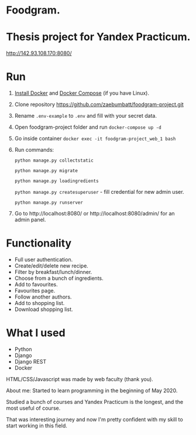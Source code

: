 # Foodgram. 
# Thesis project for Yandex Practicum.
http://142.93.108.170:8080/

# Run
1. [Install Docker](https://www.docker.com/products/docker-desktop) and [Docker Compose](https://docs.docker.com/compose/install/) (if you have Linux).
2. Clone repository https://github.com/zaebumbatt/foodgram-project.git
3. Rename ```.env-example``` to ```.env``` and fill with your secret data.
4. Open foodgram-project folder and run ```docker-compose up -d```
5. Go inside container ```docker exec -it foodgram-project_web_1 bash```
6. Run commands:
   
   ```python manage.py collectstatic```
   
   ```python manage.py migrate```
   
   ```python manage.py loadingredients```
   
   ```python manage.py createsuperuser``` - fill credential for new admin user.
   
   ```python manage.py runserver```
4. Go to http://localhost:8080/ or http://localhost:8080/admin/ for an admin panel.

# Functionality
* Full user authentication.
* Create/edit/delete new recipe.
* Filter by breakfast/lunch/dinner.  
* Choose from a bunch of ingredients.
* Add to favourites.
* Favourites page.
* Follow another authors.
* Add to shopping list.
* Download shopping list.

# What I used
* Python
* Django
* Django REST
* Docker


HTML/CSS/Javascript was made by web faculty (thank you).

About me:
Started to learn programming in the beginning of May 2020.

Studied a bunch of courses and Yandex Practicum is the longest, and the most useful of course.

That was interesting journey and now I'm pretty confident with my skill to start working in this field.
